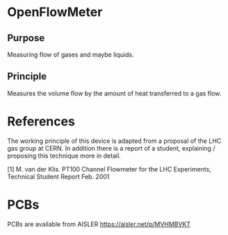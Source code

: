 # OpenFlowMeter
## Purpose
Measuring flow of gases and maybe liquids. 

## Principle
Measures the volume flow by the amount of heat transferred to a gas flow.


# References
The working principle of this device is adapted from a proposal of the LHC gas group at CERN. In addition there is a report of a student, explaining / proposing this technique more in detail.

[1] M. van der Klis. PT100 Channel Flowmeter for the LHC Experiments, Technical Student Report Feb. 2001


# PCBs
PCBs are available from AISLER https://aisler.net/p/MVHMBVKT